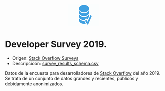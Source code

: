<div align = "center">
    <img src = "../imagenes/logo_datasets.png" width = "100" height = "70" />
</div>

# Developer Survey 2019.

* Origen: [Stack Overflow Surveys](https://insights.stackoverflow.com/survey)
* Descripcioón: [survey_results_schema.csv](survey_results_schema.csv)

Datos de la encuesta para desarrolladores de [Stack Overflow](https://stackoverflow.com/) del año 2019. Se trata de un conjunto de datos grandes y recientes, públicos y debidamente anonimizados.